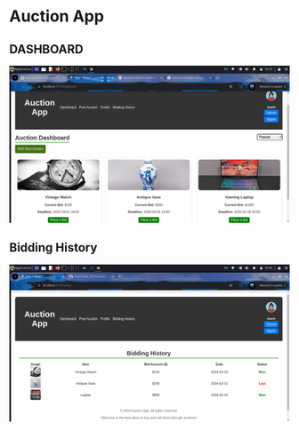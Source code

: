 # Auction App

## DASHBOARD
![Image Description](Screenshot_2025-02-22_19_20_33.png)

## Bidding History
![Image Description](history.png)

